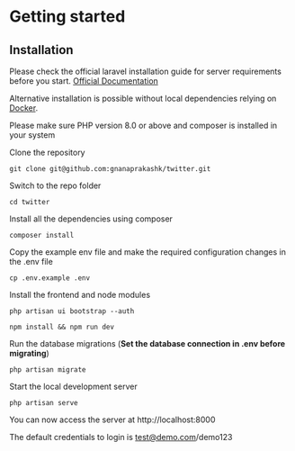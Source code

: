
# Getting started

## Installation

Please check the official laravel installation guide for server requirements before you start. [Official Documentation](https://laravel.com/docs/8.x/installation)

Alternative installation is possible without local dependencies relying on [Docker](#docker). 

Please make sure PHP version 8.0 or above and composer is installed in your system 

Clone the repository

    git clone git@github.com:gnanaprakashk/twitter.git

Switch to the repo folder

    cd twitter

Install all the dependencies using composer

    composer install

Copy the example env file and make the required configuration changes in the .env file

    cp .env.example .env

Install the frontend and node modules

    php artisan ui bootstrap --auth

    npm install && npm run dev
    

Run the database migrations (**Set the database connection in .env before migrating**)

    php artisan migrate

Start the local development server

    php artisan serve

You can now access the server at http://localhost:8000

The default credentials to login is test@demo.com/demo123
